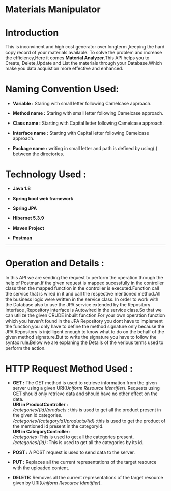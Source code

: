 Materials Manipulator 
====
# Introduction
This is inconvinent and high cost generator over longterm ,keeping the hard copy record of your materials available.  To solve the problem and increase the efficiency,Here it comes **Material Analyzer**.This API helps you to Create,  Delete,Update and List the materials through your Database.Which make you data acquistion more effective and enhanced.

# Naming Convention Used:

* **Variable       :** Staring with small letter following Camelcase approach.

* **Method name    :** Staring with small letter following Camelcase approach.

* **Class name     :** Starting with Capital letter following Camelcase approach.

* **Interface name :** Starting with Capital letter following Camelcase approach.

* **Package name   :** writing in small letter and path is defined by using(.) between the directories.
# Technology Used :

* **Java 1.8**

* **Spring boot web framework**

* **Spring JPA**

* **Hibernet 5.3.9**

* **Maven Project**

* **Postman**
---
# Operation and Details :
In this API we are sending the request to perform the operation through the help of Postman.If the given request is mapped sucessfully in the controller class then the mapped function in the controller is executed.Function call the service that is wired in it and call the respective mentioned method.All the business logic were written in the service class. In order to work with the Database also to use the JPA service extended by the Repository Interface ,Repository interface is Autowired in the service class.So that we can utilize the given CRUDE inbuilt function.For your own operation function which you haven't found in the JPA Repository you dont have to implement the function,you only have to define the method signature only because the JPA Repository is injelligent enough to know what to do on the behalf of the given method signature.But to write the signature you have to follow the syntax rule.Below we are explaning the Details of the verious terms used to perform the action.  
# HTTP Request Method Used :

* **GET   :** The GET method is used to retrieve information from the given server using a given URI(_Uniform Resource Identifier_). Requests using GET should only retrieve data and should have no other effect on the data.  
  **URI in ProductController :**  
         _/categories/{id}/products_ :  this is used to get all the product present in the given id categories.  
         _/categories/{categoryId}/products/{id}_ :this is used to get the product of the mentioned id present in the categoryId.    
         **URI in CategoryController:**  
         _/categories_ :This is used to get all the categories present.  
         _/categories/{id}_ :This is used to get all the categories by its id.

* **POST  :** A POST request is used to send data to the server.

* **PUT   :** Replaces all the current representations of the target resource with the uploaded content.

* **DELETE:** Removes all the current representations of the target resource given by URI(_Uniform Resource Identifier_).



